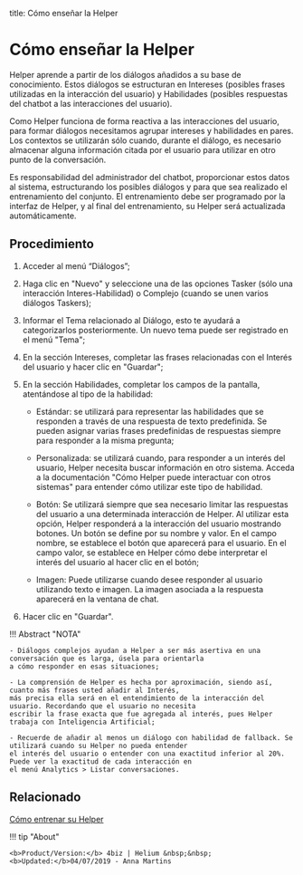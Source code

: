 title: Cómo enseñar la Helper
# Cómo enseñar la Helper

Helper aprende a partir de los diálogos añadidos a su base de conocimiento. Estos diálogos se estructuran en Intereses (posibles frases utilizadas en la interacción del usuario) y Habilidades (posibles respuestas del chatbot a las interacciones del usuario).

Como Helper funciona de forma reactiva a las interacciones del usuario, para formar diálogos necesitamos agrupar intereses y habilidades en pares. Los contextos se utilizarán sólo cuando, durante el diálogo, es necesario almacenar alguna información citada por el usuario para utilizar en otro punto de la conversación.

Es responsabilidad del administrador del chatbot, proporcionar estos datos al sistema, estructurando los posibles diálogos y para que sea realizado el entrenamiento del conjunto. El entrenamiento debe ser programado por la interfaz de Helper, y al final del entrenamiento, su Helper será actualizada automáticamente.

Procedimiento
------------

1. Acceder al menú “Diálogos”;

2. Haga clic en "Nuevo" y seleccione una de las opciones Tasker (sólo una interacción Interes-Habilidad) o Complejo (cuando se unen varios diálogos Taskers);

3. Informar el Tema relacionado al Diálogo, esto te ayudará a categorizarlos posteriormente. Un nuevo tema puede ser registrado en el menú "Tema";

4. En la sección Intereses, completar las frases relacionadas con el Interés del usuario y hacer clic en "Guardar";

5. En la sección Habilidades, completar los campos de la pantalla, atentándose al tipo de la habilidad:

    - Estándar: se utilizará para representar las habilidades que se responden a través de una respuesta de texto predefinida. Se pueden 
    asignar varias frases predefinidas de respuestas siempre para responder a la misma pregunta;

    - Personalizada: se utilizará cuando, para responder a un interés del usuario, Helper necesita buscar información en otro sistema.
    Acceda a la documentación "Cómo Helper puede interactuar con otros sistemas" para entender cómo utilizar este tipo de habilidad.

    - Botón: Se utilizará siempre que sea necesario limitar las respuestas del usuario a una determinada interacción de Helper. Al 
    utilizar esta opción, Helper responderá a la interacción del usuario mostrando botones. Un botón se define por su nombre y valor. En
    el campo nombre, se establece el botón que aparecerá para el usuario. En el campo valor, se establece en Helper cómo debe interpretar
    el interés del usuario al hacer clic en el botón;
 
    - Imagen: Puede utilizarse cuando desee responder al usuario utilizando texto e imagen. La imagen asociada a la respuesta aparecerá
    en la ventana de chat.

6. Hacer clic en "Guardar".

!!! Abstract "NOTA"

    - Diálogos complejos ayudan a Helper a ser más asertiva en una conversación que es larga, úsela para orientarla 
    a cómo responder en esas situaciones;
    
    - La comprensión de Helper es hecha por aproximación, siendo así, cuanto más frases usted añadir al Interés, 
    más precisa ella será en el entendimiento de la interacción del usuario. Recordando que el usuario no necesita 
    escribir la frase exacta que fue agregada al interés, pues Helper trabaja con Inteligencia Artificial;
                
    - Recuerde de añadir al menos un diálogo con habilidad de fallback. Se utilizará cuando su Helper no pueda entender 
    el interés del usuario o entender con una exactitud inferior al 20%. Puede ver la exactitud de cada interacción en 
    el menú Analytics > Listar conversaciones.
 
 
Relacionado
--------
 
[Cómo entrenar su Helper](/es-es/Helper/use/trainning-Helper.html)
 
 

!!! tip "About"

    <b>Product/Version:</b> 4biz | Helium &nbsp;&nbsp;
    <b>Updated:</b>04/07/2019 - Anna Martins
    
